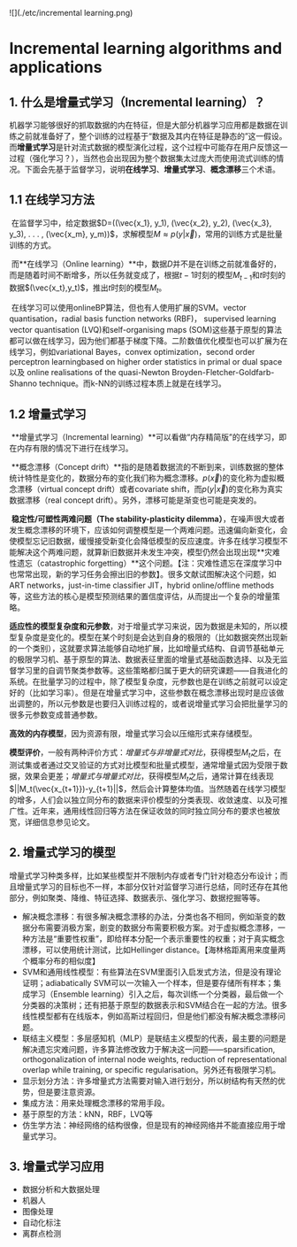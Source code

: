 ![](./etc/incremental learning.png)

# Incremental learning algorithms and applications

## 1. 什么是增量式学习（Incremental learning）？

​	机器学习能够很好的抓取数据的内在特征，但是大部分机器学习应用都是数据在训练之前就准备好了，整个训练的过程基于“数据及其内在特征是静态的”这一假设。而**增量式学习**是针对流式数据的模型演化过程，这个过程中可能存在用户反馈这一过程（强化学习？），当然也会出现因为整个数据集太过庞大而使用流式训练的情况。下面会先基于监督学习，说明**在线学习**、**增量式学习**、**概念漂移**三个术语。

## 1.1 在线学习方法

​	在监督学习中，给定数据$D=((\vec{x_1}, y_1), (\vec{x_2}, y_2), (\vec{x_3}, y_3), . . . , (\vec{x_m}, y_m))$，求解模型$M \approx p(y | \vec{x})$，常用的训练方式是批量训练的方式。

​	而**在线学习（Online learning）**中，数据$D$并不是在训练之前就准备好的，而是随着时间不断增多，所以任务就变成了，根据$t-1$时刻的模型$M_{t-1}$和$t$时刻的数据$(\vec{x_t},y_t)$，推出$t$时刻的模型$M_t$。

​	在线学习可以使用onlineBP算法，但也有人使用扩展的SVM。vector quantisation，radial basis function networks (RBF)， supervised learning vector quantisation (LVQ)和self-organising maps (SOM)这些基于原型的算法都可以做在线学习，因为他们都基于梯度下降。二阶数值优化模型也可以扩展为在线学习，例如variational Bayes，convex optimization，second order perceptron learningbased on higher order statistics in primal or dual space 以及 online realisations of the quasi-Newton Broyden-Fletcher-Goldfarb-Shanno technique。而k-NN的训练过程本质上就是在线学习。

## 1.2 增量式学习

​	**增量式学习（Incremental learning）**可以看做“内存精简版”的在线学习，即在内存有限的情况下进行在线学习。

​	**概念漂移（Concept drift）**指的是随着数据流的不断到来，训练数据的整体统计特性是变化的，数据分布的变化我们称为概念漂移。$p(\vec{x})$的变化称为虚拟概念漂移（virtual concept drift）或者covariate shift，而$p(y|\vec{x})$的变化称为真实数据漂移（real concept drift）。另外，漂移可能是渐变也可能是突发的。

​	**稳定性/可塑性两难问题（The stability-plasticity dilemma）**，在噪声很大或者发生概念漂移的环境下，应该如何调整模型是一个两难问题。迅速偏向新变化，会使模型忘记旧数据，缓慢接受新变化会降低模型的反应速度。许多在线学习模型不能解决这个两难问题，就算新旧数据并未发生冲突，模型仍然会出现出现**灾难性遗忘（catastrophic forgetting）**这个问题。【注：灾难性遗忘在深度学习中也常常出现，新的学习任务会擦出旧的参数】。很多文献试图解决这个问题，如ART networks，just-in-time classifier JIT，hybrid online/offline methods等，这些方法的核心是模型预测结果的置信度评估，从而提出一个复杂的增量策略。

​	**适应性的模型复杂度和元参数**，对于增量式学习来说，因为数据是未知的，所以模型复杂度是变化的。模型在某个时刻是会达到自身的极限的（比如数据突然出现新的一个类别），这就要求算法能够自动地扩展，比如增量式结构、自调节基础单元的极限学习机、基于原型的算法、数据表征里面的增量式基础函数选择、以及无监督学习里的自调节聚类参数等。这些策略都归属于更大的研究课题——自我进化的系统。在批量学习的过程中，除了模型复杂度，元参数也是在训练之前就可以设定好的（比如学习率）。但是在增量式学习中，这些参数在概念漂移出现时是应该做出调整的，所以元参数是也要归入训练过程的，或者说增量式学习会把批量学习的很多元参数变成普通参数。

​	**高效的内存模型**，因为资源有限，增量式学习会以压缩形式来存储模型。

​	**模型评价**，一般有两种评价方式：*增量式与非增量式对比*，获得模型$M_t$之后，在测试集或者通过交叉验证的方式对比模型和批量式模型，通常增量式因为受限于数据，效果会更差；*增量式与增量式对比*，获得模型$M_t$之后，通常计算在线表现$||M_t(\vec{x_{t+1}})-y_{t+1}||$，然后会计算整体均值。当然随着在线学习模型的增多，人们会以独立同分布的数据来评价模型的分类表现、收敛速度、以及可推广性。近年来，通用线性回归等方法在保证收敛的同时独立同分布的要求也被放宽，详细信息参见论文。

## 2. 增量式学习的模型

​	增量式学习种类多样，比如某些模型并不限制内存或者专门针对稳态分布设计；而且增量式学习的目标也不一样，本部分仅针对监督学习进行总结，同时还存在其他部分，例如聚类、降维、特征选择、数据表示、强化学习、数据挖掘等等。

- 解决概念漂移：有很多解决概念漂移的办法，分类也各不相同，例如渐变的数据分布需要消极方案，剧变的数据分布需要积极方案。对于虚拟概念漂移，一种方法是“重要性权重”，即给样本分配一个表示重要性的权重；对于真实概念漂移，可以使用统计测试，比如Hellinger distance。【海林格距离用来度量两个概率分布的相似度】
- SVM和通用线性模型：有些算法在SVM里面引入启发式方法，但是没有理论证明；adiabatically SVM可以一次输入一个样本，但是要存储所有样本；集成学习（Ensemble learning）引入之后，每次训练一个分类器，最后做一个分类器的决策树；还有把基于原型的数据表示和SVM结合在一起的方法。很多线性模型都有在线版本，例如高斯过程回归，但是他们都没有解决概念漂移问题。
- 联结主义模型：多层感知机（MLP）是联结主义模型的代表，最主要的问题是解决遗忘灾难问题，许多算法修改致力于解决这一问题——sparsification, orthogonalization of internal node weights, reduction of representational overlap while training, or specific regularisation。另外还有极限学习机。
- 显示划分方法：许多增量式方法需要对输入进行划分，所以树结构有天然的优势，但是要注意资源。
- 集成方法：用来处理概念漂移的常用手段。
- 基于原型的方法：kNN，RBF，LVQ等
- 仿生学方法：神经网络的结构很像，但是现有的神经网络并不能直接应用于增量式学习。

## 3. 增量式学习应用

- 数据分析和大数据处理
- 机器人
- 图像处理
- 自动化标注
- 离群点检测



